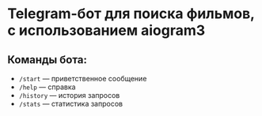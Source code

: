 # Telegram-бот для поиска фильмов, с использованием aiogram3

## Команды бота:

- `/start` — приветственное сообщение
- `/help` — справка
- `/history` — история запросов
- `/stats` — статистика запросов
